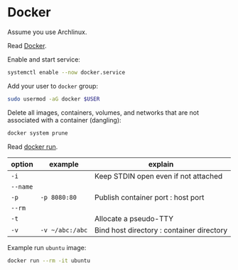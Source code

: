 # Docker

Assume you use Archlinux.

Read [Docker](https://wiki.archlinux.org/index.php/Docker).

Enable and start service:

```sh
systemctl enable --now docker.service
```

Add your user to `docker` group:

```sh
sudo usermod -aG docker $USER
```

Delete all images, containers, volumes, and networks that are not associated with a container (dangling):

```sh
docker system prune
```

Read [docker run](https://docs.docker.com/engine/reference/commandline/run/).

| option   | example         | explain                                   |
| -------- | --------------- | ----------------------------------------- |
| `-i`     |                 | Keep STDIN open even if not attached      |
| `--name` |                 |                                           |
| `-p`     | `-p 8080:80`    | Publish container port : host port        |
| `--rm`   |                 |                                           |
| `-t`     |                 | Allocate a pseudo-TTY                     |
| `-v`     | `-v ~/abc:/abc` | Bind host directory : container directory |

Example run `ubuntu` image:

```sh
docker run --rm -it ubuntu
```
